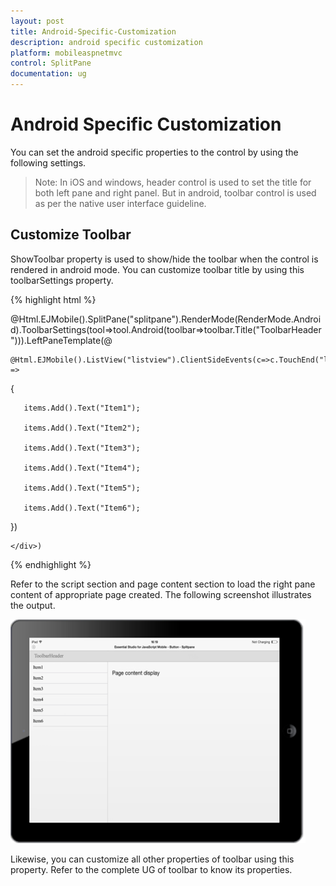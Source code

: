```yaml
---
layout: post
title: Android-Specific-Customization
description: android specific customization
platform: mobileaspnetmvc
control: SplitPane
documentation: ug
---
```


# Android Specific Customization

You can set the android specific properties to the control by using the following settings.

> Note: In iOS and windows, header control is used to set the title for both left pane and right panel. But in android, toolbar control is used as per the native user interface guideline.

## Customize Toolbar

ShowToolbar property is used to show/hide the toolbar when the control is rendered in android mode. You can customize toolbar title by using this toolbarSettings property. 

{% highlight html %}

@Html.EJMobile().SplitPane("splitpane").RenderMode(RenderMode.Android).ToolbarSettings(tool=>tool.Android(toolbar=>toolbar.Title("ToolbarHeader"))).LeftPaneTemplate(@<div>

    @Html.EJMobile().ListView("listview").ClientSideEvents(c=>c.TouchEnd("loadContent")).ShowHeader(false).Items(items =>

   {

       items.Add().Text("Item1");

       items.Add().Text("Item2");

       items.Add().Text("Item3");

       items.Add().Text("Item4");

       items.Add().Text("Item5");

       items.Add().Text("Item6");

   })

    </div>)   

{% endhighlight %}

Refer to the script section and page content section to load the right pane content of appropriate page created. The following screenshot illustrates the output.

![](Android-Specific-Customization_images/Android-Specific-Customization_img1.png)



Likewise, you can customize all other properties of toolbar using this property. Refer to the complete UG of toolbar to know its properties.

